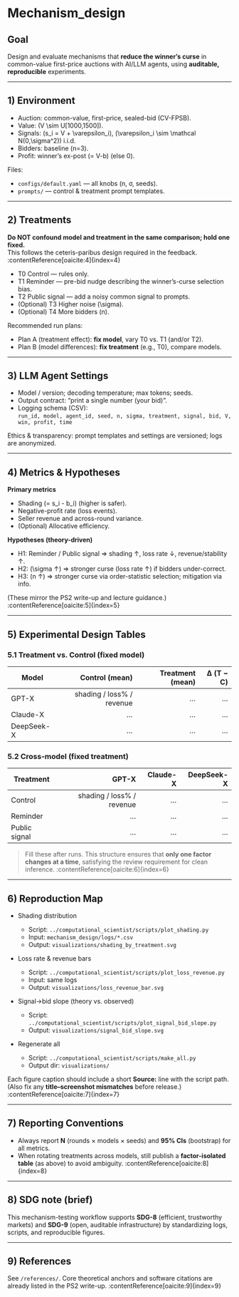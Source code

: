 # Mechanism_design

## Goal
Design and evaluate mechanisms that **reduce the winner’s curse** in common-value first-price auctions with AI/LLM agents, using **auditable, reproducible** experiments.

---

## 1) Environment
- Auction: common-value, first-price, sealed-bid (CV-FPSB).
- Value: \(V \sim U[1000,1500]\).
- Signals: \(s_i = V + \varepsilon_i\), \(\varepsilon_i \sim \mathcal N(0,\sigma^2)\) i.i.d.
- Bidders: baseline \(n=3\).  
- Profit: winner’s ex-post \(= V-b\) (else 0).

Files:
- `configs/default.yaml` — all knobs (n, σ, seeds).
- `prompts/` — control & treatment prompt templates.

---

## 2) Treatments

**Do NOT confound model and treatment in the same comparison; hold one fixed.**  
This follows the ceteris-paribus design required in the feedback. :contentReference[oaicite:4]{index=4}

- T0 Control — rules only.  
- T1 Reminder — pre-bid nudge describing the winner’s-curse selection bias.  
- T2 Public signal — add a noisy common signal to prompts.  
- (Optional) T3 Higher noise \(\sigma\).  
- (Optional) T4 More bidders \(n\).

Recommended run plans:
- Plan A (treatment effect): **fix model**, vary T0 vs. T1 (and/or T2).  
- Plan B (model differences): **fix treatment** (e.g., T0), compare models.

---

## 3) LLM Agent Settings
- Model / version; decoding temperature; max tokens; seeds.  
- Output contract: “print a single number (your bid)”.  
- Logging schema (CSV):  
  `run_id, model, agent_id, seed, n, sigma, treatment, signal, bid, V, win, profit, time`

Ethics & transparency: prompt templates and settings are versioned; logs are anonymized.

---

## 4) Metrics & Hypotheses

**Primary metrics**
- Shading \(= s_i - b_i\) (higher is safer).  
- Negative-profit rate (loss events).  
- Seller revenue and across-round variance.  
- (Optional) Allocative efficiency.

**Hypotheses (theory-driven)**
- H1: Reminder / Public signal ⇒ shading ↑, loss rate ↓, revenue/stability ↑.  
- H2: \(\sigma ↑\) ⇒ stronger curse (loss rate ↑) if bidders under-correct.  
- H3: \(n ↑\) ⇒ stronger curse via order-statistic selection; mitigation via info.

(These mirror the PS2 write-up and lecture guidance.) :contentReference[oaicite:5]{index=5}

---

## 5) Experimental Design Tables

### 5.1 Treatment vs. Control (fixed model)
| Model | Control (mean) | Treatment (mean) | Δ (T − C) |
|---|---:|---:|---:|
| GPT-X | shading / loss% / revenue | … | … |
| Claude-X | … | … | … |
| DeepSeek-X | … | … | … |

### 5.2 Cross-model (fixed treatment)
| Treatment | GPT-X | Claude-X | DeepSeek-X |
|---|---:|---:|---:|
| Control | shading / loss% / revenue | … | … |
| Reminder | … | … | … |
| Public signal | … | … | … |

> Fill these after runs. This structure ensures that **only one factor changes at a time**, satisfying the review requirement for clean inference. :contentReference[oaicite:6]{index=6}

---

## 6) Reproduction Map

- Shading distribution  
  - Script: `../computational_scientist/scripts/plot_shading.py`  
  - Input: `mechanism_design/logs/*.csv`  
  - Output: `visualizations/shading_by_treatment.svg`

- Loss rate & revenue bars  
  - Script: `../computational_scientist/scripts/plot_loss_revenue.py`  
  - Input: same logs  
  - Output: `visualizations/loss_revenue_bar.svg`

- Signal→bid slope (theory vs. observed)  
  - Script: `../computational_scientist/scripts/plot_signal_bid_slope.py`  
  - Output: `visualizations/signal_bid_slope.svg`

- Regenerate all  
  - Script: `../computational_scientist/scripts/make_all.py`  
  - Output dir: `visualizations/`

Each figure caption should include a short **Source:** line with the script path.  
(Also fix any **title–screenshot mismatches** before release.) :contentReference[oaicite:7]{index=7}

---

## 7) Reporting Conventions

- Always report **N** (rounds × models × seeds) and **95% CIs** (bootstrap) for all metrics.  
- When rotating treatments across models, still publish a **factor-isolated table** (as above) to avoid ambiguity. :contentReference[oaicite:8]{index=8}

---

## 8) SDG note (brief)
This mechanism-testing workflow supports **SDG-8** (efficient, trustworthy markets) and **SDG-9** (open, auditable infrastructure) by standardizing logs, scripts, and reproducible figures.

---

## 9) References
See `/references/`. Core theoretical anchors and software citations are already listed in the PS2 write-up. :contentReference[oaicite:9]{index=9}

